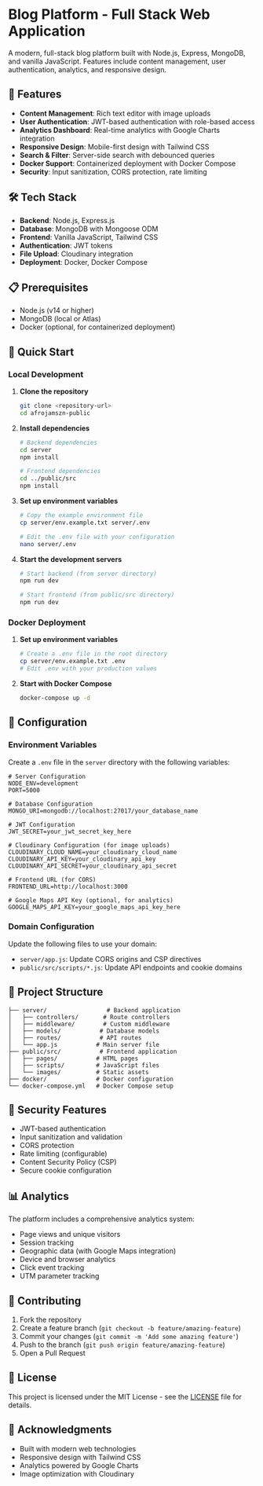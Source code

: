 # Blog Platform - Full Stack Web Application

A modern, full-stack blog platform built with Node.js, Express, MongoDB, and vanilla JavaScript. Features include content management, user authentication, analytics, and responsive design.

## 🚀 Features

- **Content Management**: Rich text editor with image uploads
- **User Authentication**: JWT-based authentication with role-based access
- **Analytics Dashboard**: Real-time analytics with Google Charts integration
- **Responsive Design**: Mobile-first design with Tailwind CSS
- **Search & Filter**: Server-side search with debounced queries
- **Docker Support**: Containerized deployment with Docker Compose
- **Security**: Input sanitization, CORS protection, rate limiting

## 🛠️ Tech Stack

- **Backend**: Node.js, Express.js
- **Database**: MongoDB with Mongoose ODM
- **Frontend**: Vanilla JavaScript, Tailwind CSS
- **Authentication**: JWT tokens
- **File Upload**: Cloudinary integration
- **Deployment**: Docker, Docker Compose

## 📋 Prerequisites

- Node.js (v14 or higher)
- MongoDB (local or Atlas)
- Docker (optional, for containerized deployment)

## 🚀 Quick Start

### Local Development

1. **Clone the repository**
   ```bash
   git clone <repository-url>
   cd afrojamszn-public
   ```

2. **Install dependencies**
   ```bash
   # Backend dependencies
   cd server
   npm install
   
   # Frontend dependencies
   cd ../public/src
   npm install
   ```

3. **Set up environment variables**
   ```bash
   # Copy the example environment file
   cp server/env.example.txt server/.env
   
   # Edit the .env file with your configuration
   nano server/.env
   ```

4. **Start the development servers**
   ```bash
   # Start backend (from server directory)
   npm run dev
   
   # Start frontend (from public/src directory)
   npm run dev
   ```

### Docker Deployment

1. **Set up environment variables**
   ```bash
   # Create a .env file in the root directory
   cp server/env.example.txt .env
   # Edit .env with your production values
   ```

2. **Start with Docker Compose**
   ```bash
   docker-compose up -d
   ```

## 🔧 Configuration

### Environment Variables

Create a `.env` file in the `server` directory with the following variables:

```env
# Server Configuration
NODE_ENV=development
PORT=5000

# Database Configuration
MONGO_URI=mongodb://localhost:27017/your_database_name

# JWT Configuration
JWT_SECRET=your_jwt_secret_key_here

# Cloudinary Configuration (for image uploads)
CLOUDINARY_CLOUD_NAME=your_cloudinary_cloud_name
CLOUDINARY_API_KEY=your_cloudinary_api_key
CLOUDINARY_API_SECRET=your_cloudinary_api_secret

# Frontend URL (for CORS)
FRONTEND_URL=http://localhost:3000

# Google Maps API Key (optional, for analytics)
GOOGLE_MAPS_API_KEY=your_google_maps_api_key_here
```

### Domain Configuration

Update the following files to use your domain:

- `server/app.js`: Update CORS origins and CSP directives
- `public/src/scripts/*.js`: Update API endpoints and cookie domains

## 📁 Project Structure

```
├── server/                 # Backend application
│   ├── controllers/       # Route controllers
│   ├── middleware/        # Custom middleware
│   ├── models/           # Database models
│   ├── routes/           # API routes
│   └── app.js           # Main server file
├── public/src/           # Frontend application
│   ├── pages/           # HTML pages
│   ├── scripts/         # JavaScript files
│   └── images/          # Static assets
├── docker/              # Docker configuration
└── docker-compose.yml   # Docker Compose setup
```

## 🔐 Security Features

- JWT-based authentication
- Input sanitization and validation
- CORS protection
- Rate limiting (configurable)
- Content Security Policy (CSP)
- Secure cookie configuration

## 📊 Analytics

The platform includes a comprehensive analytics system:

- Page views and unique visitors
- Session tracking
- Geographic data (with Google Maps integration)
- Device and browser analytics
- Click event tracking
- UTM parameter tracking

## 🤝 Contributing

1. Fork the repository
2. Create a feature branch (`git checkout -b feature/amazing-feature`)
3. Commit your changes (`git commit -m 'Add some amazing feature'`)
4. Push to the branch (`git push origin feature/amazing-feature`)
5. Open a Pull Request

## 📄 License

This project is licensed under the MIT License - see the [LICENSE](LICENSE) file for details.

## 🙏 Acknowledgments

- Built with modern web technologies
- Responsive design with Tailwind CSS
- Analytics powered by Google Charts
- Image optimization with Cloudinary
